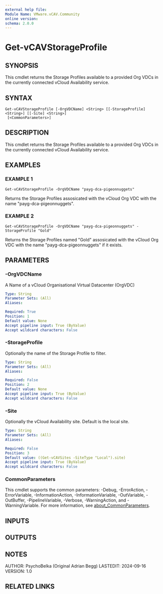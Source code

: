 ```yaml
---
external help file:
Module Name: VMware.vCAV.Community
online version:
schema: 2.0.0
---
```


# Get-vCAVStorageProfile

## SYNOPSIS
This cmdlet returns the Storage Profiles available to a provided Org VDCs in the currently connected vCloud Availability service.

## SYNTAX

```
Get-vCAVStorageProfile [-OrgVDCName] <String> [[-StorageProfile] <String>] [[-Site] <String>]
 [<CommonParameters>]
```

## DESCRIPTION
This cmdlet returns the Storage Profiles available to a provided Org VDCs in the currently connected vCloud Availability service.

## EXAMPLES

### EXAMPLE 1
```
Get-vCAVStorageProfile -OrgVDCName "payg-dca-pigeonnuggets"
```

Returns the Storage Profiles assosicated with the vCloud Org VDC with the name "payg-dca-pigeonnuggets".

### EXAMPLE 2
```
Get-vCAVStorageProfile -OrgVDCName "payg-dca-pigeonnuggets" -StorageProfile "Gold"
```

Returns the Storage Profiles named "Gold" assosicated with the vCloud Org VDC with the name "payg-dca-pigeonnuggets" if it exists.

## PARAMETERS

### -OrgVDCName
A Name of a vCloud Organisational Virtual Datacenter (OrgVDC)

```yaml
Type: String
Parameter Sets: (All)
Aliases:

Required: True
Position: 1
Default value: None
Accept pipeline input: True (ByValue)
Accept wildcard characters: False
```

### -StorageProfile
Optionally the name of the Storage Profile to filter.

```yaml
Type: String
Parameter Sets: (All)
Aliases:

Required: False
Position: 2
Default value: None
Accept pipeline input: True (ByValue)
Accept wildcard characters: False
```

### -Site
Optionally the vCloud Availability site.
Default is the local site.

```yaml
Type: String
Parameter Sets: (All)
Aliases:

Required: False
Position: 3
Default value: ((Get-vCAVSites -SiteType "Local").site)
Accept pipeline input: True (ByValue)
Accept wildcard characters: False
```

### CommonParameters
This cmdlet supports the common parameters: -Debug, -ErrorAction, -ErrorVariable, -InformationAction, -InformationVariable, -OutVariable, -OutBuffer, -PipelineVariable, -Verbose, -WarningAction, and -WarningVariable. For more information, see [about_CommonParameters](http://go.microsoft.com/fwlink/?LinkID=113216).

## INPUTS

## OUTPUTS

## NOTES
AUTHOR: PsychoBelka (Original Adrian Begg)
LASTEDIT: 2024-09-16
VERSION: 1.0

## RELATED LINKS
